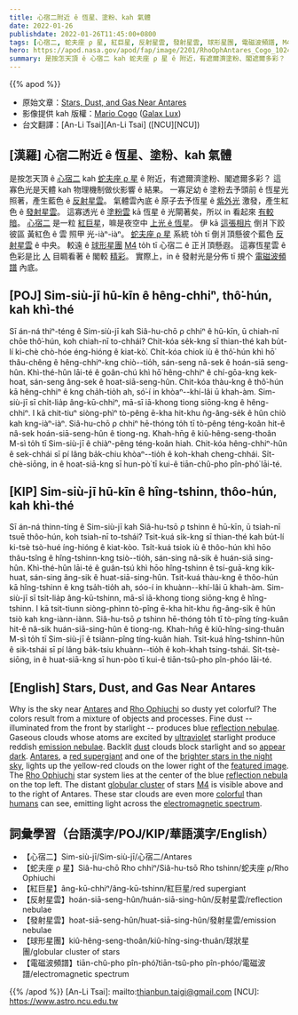 ```yaml
---
title: 心宿二附近 ê 恆星、塗粉、kah 氣體
date: 2022-01-26
publishdate: 2022-01-26T11:45:00+0800
tags: [心宿二, 蛇夫座 ρ 星, 紅巨星, 反射星雲, 發射星雲, 球形星團, 電磁波頻譜, M4]
hero: https://apod.nasa.gov/apod/fap/image/2201/RhoOphAntares_Cogo_1024_annotated.jpg
summary: 是按怎天頂 ê 心宿二 kah 蛇夫座 ρ 星 ê 附近，有遮爾濟塗粉、閣遮爾多彩？
---
```


{{% apod %}}

- 原始文章：[Stars, Dust, and Gas Near Antares](https://apod.nasa.gov/apod/ap220126.html)
- 影像提供 kah 版權：[Mario Cogo](http://galaxlux.com/Author.htm) ([Galax Lux](http://galaxlux.com/))
- 台文翻譯：[An-Li Tsai][An-Li Tsai] ([NCU][NCU])

## [漢羅] 心宿二附近 ê 恆星、塗粉、kah 氣體
是按怎天頂 ê [心宿二][Antares 1] kah [蛇夫座 ρ 星][Rho Ophiuchi 1] ê 附近，有遮爾濟塗粉、閣遮爾多彩？
這寡色光是天體 kah 物理機制做伙影響 ê 結果。
一寡足幼 ê 塗粉去予頭前 ê 恆星光照著，產生藍色 ê [反射星雲][reflection nebulae]。
氣體雲內底 ê 原子去予恆星 ê [紫外光][ultraviolet] 激發，產生紅色 ê [發射星雲][emission nebulae t]。
這寡透光 ê [塗粉雲][dust] kā 恆星 ê 光閘著矣，所以 in 看起來 [有較暗][appear dark t]。
[心宿二][Antares 2] 是一粒 [紅巨星][red supergiant]，嘛是夜空中 [上光 ê 恆星][brighter stars in the night sky]。
伊 kā [這張相片][featured image] 倒爿下跤彼區 黃紅色 ê 雲 照甲 光-iàⁿ-iàⁿ。
[蛇夫座 ρ 星][Rho Ophiuchi 2] 系統 to̍h tī 倒爿頂懸彼个藍色 [反射星雲][reflection nebula] ê 中央。
較遠 ê [球形星團][globular cluster] [M4][M4] to̍h tī 心宿二 ê 正爿頂懸遐。
這寡恆星雲 ê 色彩是比 [人][humans] 目睭看著 ê 閣較 [精彩][colorful]。
實際上，in ê 發射光是分佈 tī 規个 [電磁波頻譜][electromagnetic spectrum] 內底。


## [POJ] Sim-siù-jī hū-kīn ê hêng-chhiⁿ, thô͘-hún, kah khì-thé
Sī án-ná thiⁿ-téng ê Sim-siù-jī kah Siâ-hu-chō ρ chhiⁿ ê hū-kīn, ū chiah-nī chōe thô͘-hún, koh chiah-nī to-chhái?
Chit-kóa se̍k-kng sī thian-thé kah bu̍t-lí ki-chè chò-hóe éng-hióng ê kiat-kò͘.
Chi̍t-kóa chiok iù ê thô͘-hún khì hō͘ thâu-chêng ê hêng-chhiⁿ-kng chiò--tio̍h, sán-seng nâ-sek ê hoán-siā seng-hûn.
Khì-thé-hûn lāi-té ê goân-chú khì hō͘ hêng-chhiⁿ ê chí-gōa-kng kek-hoat, sán-seng âng-sek ê hoat-siā-seng-hûn.
Chit-kóa thàu-kng ê thô͘-hún kā hêng-chhiⁿ ê kng cha̍h-tio̍h ah, só͘-í in khòaⁿ--khí-lâi ū khah-àm.
Sim-siù-jī sī chi̍t-lia̍p âng-kū-chhiⁿ, mā-sī iā-khong tiong siōng-kng ê hêng-chhiⁿ.
I kā chit-tiuⁿ siòng-phìⁿ tò-pêng ē-kha hit-khu n̂g-âng-se̍k ê hûn chiò kah kng-iàⁿ-iàⁿ.
Siâ-hu-chō ρ chhiⁿ hē-thóng to̍h tī tò-pêng téng-koân hit-ê nâ-sek hoán-siā-seng-hûn ê tiong-ng.
Khah-hn̄g ê kiû-hêng-seng-thoân M-sì to̍h tī Sim-siù-jī ê chiàⁿ-pêng téng-koân hiah.
Chit-kóa hêng-chhiⁿ-hûn ê sek-chhái sī pí lâng ba̍k-chiu khòaⁿ--tio̍h ê koh-khah cheng-chhái.
Si̍t-chè-siōng, in ê hoat-siā-kng sī hun-pò͘ tī kui-ê tiān-chû-pho pîn-phó͘ lāi-té.

## [KIP] Sim-siù-jī hū-kīn ê hîng-tshinn, thôo-hún, kah khì-thé
Sī án-ná thinn-tíng ê Sim-siù-jī kah Siâ-hu-tsō ρ tshinn ê hū-kīn, ū tsiah-nī tsuē thôo-hún, koh tsiah-nī to-tshái?
Tsit-kuá si̍k-kng sī thian-thé kah bu̍t-lí ki-tsè tsò-hué íng-hióng ê kiat-kòo.
Tsi̍t-kuá tsiok iù ê thôo-hún khì hōo thâu-tsîng ê hîng-tshinn-kng tsiò--tio̍h, sán-sing nâ-sik ê huán-siā sing-hûn.
Khì-thé-hûn lāi-té ê guân-tsú khì hōo hîng-tshinn ê tsí-guā-kng kik-huat, sán-sing âng-sik ê huat-siā-sing-hûn.
Tsit-kuá thàu-kng ê thôo-hún kā hîng-tshinn ê kng tsa̍h-tio̍h ah, sóo-í in khuànn--khí-lâi ū khah-àm.
Sim-siù-jī sī tsi̍t-lia̍p âng-kū-tshinn, mā-sī iā-khong tiong siōng-kng ê hîng-tshinn.
I kā tsit-tiunn siòng-phìnn tò-pîng ē-kha hit-khu n̂g-âng-si̍k ê hûn tsiò kah kng-iànn-iànn.
Siâ-hu-tsō ρ tshinn hē-thóng to̍h tī tò-pîng tíng-kuân hit-ê nâ-sik huán-siā-sing-hûn ê tiong-ng.
Khah-hn̄g ê kiû-hîng-sing-thuân M-sì to̍h tī Sim-siù-jī ê tsiànn-pîng tíng-kuân hiah.
Tsit-kuá hîng-tshinn-hûn ê sik-tshái sī pí lâng ba̍k-tsiu khuànn--tio̍h ê koh-khah tsing-tshái.
Si̍t-tsè-siōng, in ê huat-siā-kng sī hun-pòo tī kui-ê tiān-tsû-pho pîn-phóo lāi-té.

## [English] Stars, Dust, and Gas Near Antares
Why is the sky near [Antares][Antares 1] and [Rho Ophiuchi][Rho Ophiuchi 1] so dusty yet colorful?
The colors result from a mixture of objects and processes.
Fine dust -- illuminated from the front by starlight -- produces blue [reflection nebulae][reflection nebulae].
Gaseous clouds whose atoms are excited by [ultraviolet][ultraviolet] starlight produce reddish [emission nebulae][emission nebulae e].
Backlit [dust][dust] clouds block starlight and so [appear dark][appear dark e].
[Antares][Antares 2], a [red supergiant][red supergiant] and one of the [brighter stars in the night sky][brighter stars in the night sky], lights up the yellow-red clouds on the lower right of the [featured image][featured image].
The [Rho Ophiuchi][Rho Ophiuchi 2] star system lies at the center of the blue [reflection nebula][reflection nebula] on the top left.
The distant [globular cluster][globular cluster] of stars [M4][M4] is visible above and to the right of Antares.
These star clouds are even more [colorful][colorful] than [humans][humans] can see, emitting light across the [electromagnetic spectrum][electromagnetic spectrum].

## 詞彙學習（台語漢字/POJ/KIP/華語漢字/English）
- 【心宿二】Sim-siù-jī/Sim-siù-jī/心宿二/Antares
- 【蛇夫座 ρ 星】Siâ-hu-chō Rho chhiⁿ/Siâ-hu-tsō Rho tshinn/蛇夫座 ρ/Rho Ophiuchi
- 【紅巨星】âng-kū-chhiⁿ/âng-kū-tshinn/紅巨星/red supergiant
- 【反射星雲】hoán-siā-seng-hûn/huán-siā-sing-hûn/反射星雲/reflection nebulae
- 【發射星雲】hoat-siā-seng-hûn/huat-siā-sing-hûn/發射星雲/emission nebulae
- 【球形星團】kiû-hêng-seng-thoân/kiû-hîng-sing-thuân/球狀星團/globular cluster of stars
- 【電磁波頻譜】tiān-chû-pho pîn-phó͘/tiān-tsû-pho pîn-phóo/電磁波譜/electromagnetic spectrum


{{% /apod %}}
[An-Li Tsai]: mailto:thianbun.taigi@gmail.com
[NCU]: https://www.astro.ncu.edu.tw


[Antares 1]:https://en.wikipedia.org/wiki/Antares
[Rho Ophiuchi 1]:https://en.wikipedia.org/wiki/Rho_Ophiuchi_cloud_complex
[reflection nebulae]:https://apod.nasa.gov/apod/fap/reflection_nebulae.html
[ultraviolet]:https://science.nasa.gov/ems/10_ultravioletwaves
[emission nebulae e]:https://apod.nasa.gov/apod/ap210214.html
[emission nebulae t]:https://apod.tw/daily/20210214/
[dust]:https://apod.nasa.gov/apod/ap030706.html
[appear dark e]:https://apod.nasa.gov/apod/ap201122.html
[appear dark t]:https://apod.tw/daily/20201122/
[Antares 2]:http://stars.astro.illinois.edu/sow/antares.html
[red supergiant]:http://hyperphysics.phy-astr.gsu.edu/hbase/astro/redsup.html
[brighter stars in the night sky]:https://en.wikipedia.org/wiki/List_of_brightest_stars#Table
[featured image]:http://galaxlux.com/The%20Magnificent%20Rho%20Ophiuchi%20Complex.htm
[Rho Ophiuchi 2]:https://en.wikipedia.org/wiki/Rho_Ophiuchi
[reflection nebula]:https://en.wikipedia.org/wiki/Reflection_nebula
[globular cluster]:https://apod.nasa.gov/apod/fap/globular_clusters.html
[M4]:https://apod.nasa.gov/apod/ap000523.html
[colorful]:https://spaceplace.nasa.gov/color-your-universe-game/en/
[humans]:https://apod.nasa.gov/apod/ap190818.html
[electromagnetic spectrum]:https://science.nasa.gov/ems/01_intro
